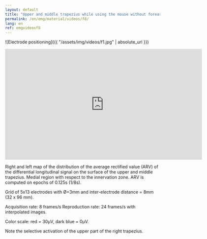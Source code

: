 ```yaml
---
layout: default
title: "Upper and middle trapezius while using the mouse without forearm support."
permalink: /en/emg/material/videos/f8/
lang: en
ref: emgvideosf8
---
```


![Electrode positioning]({{ "/assets/img/videos/f1.jpg" | absolute_url }})

<iframe width="640" height="360" src="https://www.youtube-nocookie.com/embed/3E7QywO0G04?si=L0IDZ2WytFwybido&rel=0" title="YouTube video player" frameborder="0" allow="accelerometer; autoplay; clipboard-write; encrypted-media; gyroscope; picture-in-picture; web-share" allowfullscreen></iframe>

Right and left map of the distribution of the average rectified value (ARV) of the differential longitudinal signal on the surface of the upper and middle trapezius. Medial region with respect to the innervation zone.  ARV is computed on epochs of 0.125s (1/8s).

Grid of 5x13 electrodes with Ø=3mm and inter-electrode distance = 8mm (32 x 96 mm).

Acquisition rate: 8 frames/s       Reproduction rate: 24 frames/s with interpolated images.

Color scale: red = 30µV, dark blue = 0µV. 

Note the selective activation of the upper part of the right trapezius. 
